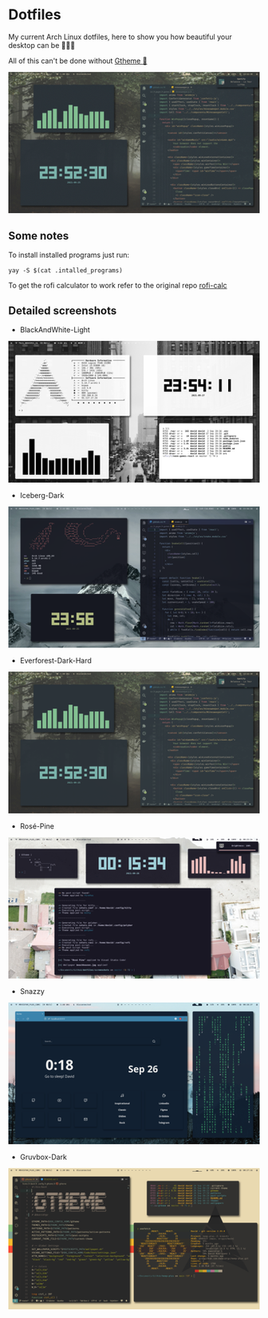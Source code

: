 # Dotfiles 

My current Arch Linux dotfiles, here to show you how beautiful your desktop can be 🙆🏻‍♂️

All of this can't be done without [Gtheme 🎨](https://github.com/daavidrgz/gtheme/)

![Gif](screenshots/gif.gif)


## Some notes

To install installed programs just run:
```console
yay -S $(cat .intalled_programs)
```

To get the rofi calculator to work refer to the original repo [rofi-calc](https://github.com/svenstaro/rofi-calc)


## Detailed screenshots 

* BlackAndWhite-Light

![BlackAndWhite-Light](screenshots/scr6.png)

* Iceberg-Dark

![Iceberg-Dark](screenshots/scr2.png)

* Everforest-Dark-Hard

![Everforest-Dark](screenshots/scr1.png)

* Rosé-Pine

![Rosé-Pine](screenshots/scr3.png)

* Snazzy

![Firefox with Snazzy](screenshots/scr4.png)

* Gruvbox-Dark

![Gruvbox-Dark](screenshots/scr5.png)
